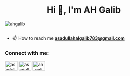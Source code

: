 <h1 align="center">Hi 👋, I'm AH Galib</h1>
<p align="left"> <img src="https://komarev.com/ghpvc/?username=ahgalib&label=Profile%20views&color=0e75b6&style=flat" alt="ahgalib" /> </p>

<p align="left"> <a href="https://twitter.com/" target="blank"><img src="https://img.shields.io/twitter/follow/?logo=twitter&style=for-the-badge" alt="" /></a> </p>

- 📫 How to reach me **asadullahalgalib783@gmail.com**

<h3 align="left">Connect with me:</h3>
<p align="left">
<a href="https://linkedin.com/in/asadulla-hal-galib-039795247" target="blank"><img align="center" src="https://raw.githubusercontent.com/rahuldkjain/github-profile-readme-generator/master/src/images/icons/Social/linked-in-alt.svg" alt="asadulla-hal-galib-039795247" height="30" width="40" /></a>
<a href="https://fb.com/asadullahal.galib.1257" target="blank"><img align="center" src="https://raw.githubusercontent.com/rahuldkjain/github-profile-readme-generator/master/src/images/icons/Social/facebook.svg" alt="asadullahal.galib.1257" height="30" width="40" /></a>
<a href="https://instagram.com/ah_galib3" target="blank"><img align="center" src="https://raw.githubusercontent.com/rahuldkjain/github-profile-readme-generator/master/src/images/icons/Social/instagram.svg" alt="ah_galib3" height="30" width="40" /></a>
</p>

